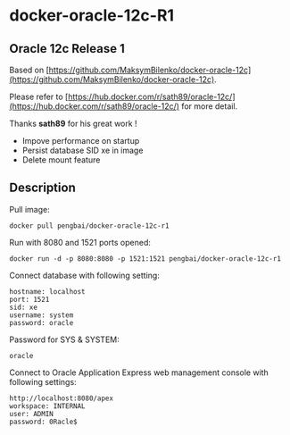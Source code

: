 # docker-oracle-12c-R1
## Oracle 12c Release 1 
Based on [https://github.com/MaksymBilenko/docker-oracle-12c](https://github.com/MaksymBilenko/docker-oracle-12c).

Please refer to [https://hub.docker.com/r/sath89/oracle-12c/](https://hub.docker.com/r/sath89/oracle-12c/) for more detail.

Thanks **sath89** for his great work !
 * Impove performance on startup
 * Persist database SID xe in image
 * Delete mount feature

## Description

Pull image:
```
docker pull pengbai/docker-oracle-12c-r1
```

Run with 8080 and 1521 ports opened:
```
docker run -d -p 8080:8080 -p 1521:1521 pengbai/docker-oracle-12c-r1
```

Connect database with following setting:
```
hostname: localhost
port: 1521
sid: xe
username: system
password: oracle
```

Password for SYS & SYSTEM:
```
oracle
```

Connect to Oracle Application Express web management console with following settings:
```
http://localhost:8080/apex
workspace: INTERNAL
user: ADMIN
password: 0Racle$
```
